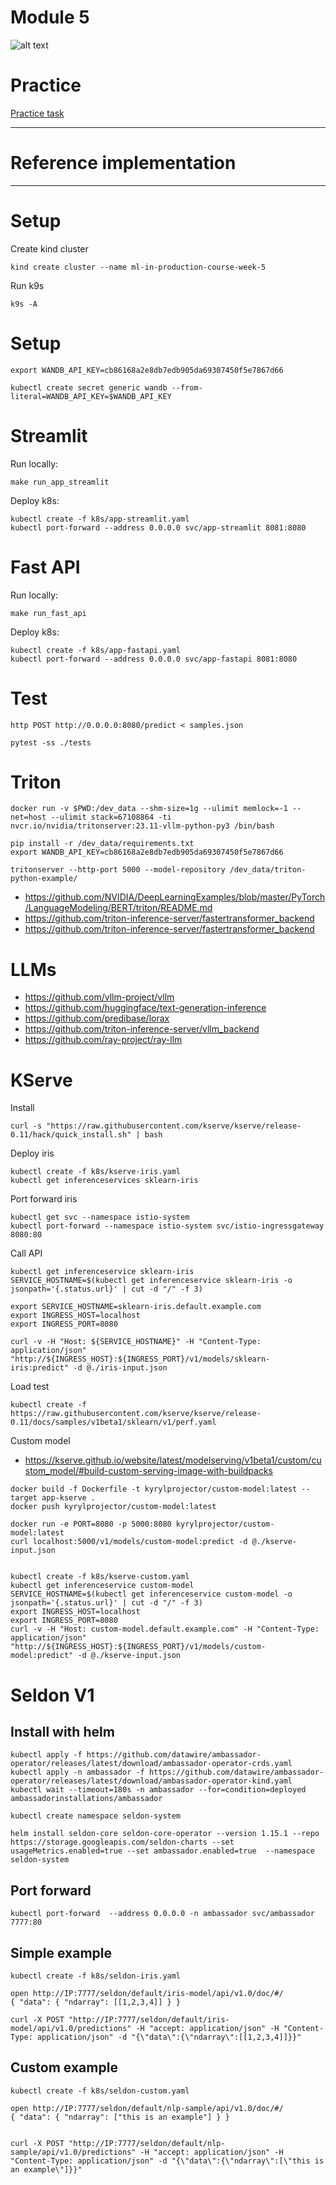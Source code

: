 # Module 5

![alt text](./../docs/serving.jpg)

# Practice 

[Practice task](./PRACTICE.md)

*** 

# Reference implementation

*** 



# Setup 

Create kind cluster 

```
kind create cluster --name ml-in-production-course-week-5
```

Run k9s 

```
k9s -A
```


# Setup 


```
export WANDB_API_KEY=cb86168a2e8db7edb905da69307450f5e7867d66
```


```
kubectl create secret generic wandb --from-literal=WANDB_API_KEY=$WANDB_API_KEY
```

# Streamlit 

Run locally: 

```
make run_app_streamlit
```


Deploy k8s: 

```
kubectl create -f k8s/app-streamlit.yaml
kubectl port-forward --address 0.0.0.0 svc/app-streamlit 8081:8080
```

# Fast API

Run locally: 

```
make run_fast_api
```

Deploy k8s: 

```
kubectl create -f k8s/app-fastapi.yaml
kubectl port-forward --address 0.0.0.0 svc/app-fastapi 8081:8080
```



# Test 

```
http POST http://0.0.0.0:8080/predict < samples.json
```

```
pytest -ss ./tests
```

# Triton 


```
docker run -v $PWD:/dev_data --shm-size=1g --ulimit memlock=-1 --net=host --ulimit stack=67108864 -ti nvcr.io/nvidia/tritonserver:23.11-vllm-python-py3 /bin/bash

pip install -r /dev_data/requirements.txt
export WANDB_API_KEY=cb86168a2e8db7edb905da69307450f5e7867d66

tritonserver --http-port 5000 --model-repository /dev_data/triton-python-example/

```


- https://github.com/NVIDIA/DeepLearningExamples/blob/master/PyTorch/LanguageModeling/BERT/triton/README.md
- https://github.com/triton-inference-server/fastertransformer_backend
- https://github.com/triton-inference-server/fastertransformer_backend

# LLMs


- https://github.com/vllm-project/vllm
- https://github.com/huggingface/text-generation-inference
- https://github.com/predibase/lorax
- https://github.com/triton-inference-server/vllm_backend
- https://github.com/ray-project/ray-llm


# KServe 

Install 

```
curl -s "https://raw.githubusercontent.com/kserve/kserve/release-0.11/hack/quick_install.sh" | bash
```

Deploy iris

```
kubectl create -f k8s/kserve-iris.yaml
kubectl get inferenceservices sklearn-iris
```

Port forward iris

```
kubectl get svc --namespace istio-system
kubectl port-forward --namespace istio-system svc/istio-ingressgateway 8080:80
```

Call API

```
kubectl get inferenceservice sklearn-iris
SERVICE_HOSTNAME=$(kubectl get inferenceservice sklearn-iris -o jsonpath='{.status.url}' | cut -d "/" -f 3)

export SERVICE_HOSTNAME=sklearn-iris.default.example.com
export INGRESS_HOST=localhost
export INGRESS_PORT=8080

curl -v -H "Host: ${SERVICE_HOSTNAME}" -H "Content-Type: application/json" "http://${INGRESS_HOST}:${INGRESS_PORT}/v1/models/sklearn-iris:predict" -d @./iris-input.json
```

Load test 


```
kubectl create -f https://raw.githubusercontent.com/kserve/kserve/release-0.11/docs/samples/v1beta1/sklearn/v1/perf.yaml
```



Custom model 

- https://kserve.github.io/website/latest/modelserving/v1beta1/custom/custom_model/#build-custom-serving-image-with-buildpacks

```
docker build -f Dockerfile -t kyrylprojector/custom-model:latest --target app-kserve .
docker push kyrylprojector/custom-model:latest

docker run -e PORT=8080 -p 5000:8080 kyrylprojector/custom-model:latest
curl localhost:5000/v1/models/custom-model:predict -d @./kserve-input.json


kubectl create -f k8s/kserve-custom.yaml
kubectl get inferenceservice custom-model
SERVICE_HOSTNAME=$(kubectl get inferenceservice custom-model -o jsonpath='{.status.url}' | cut -d "/" -f 3)
export INGRESS_HOST=localhost
export INGRESS_PORT=8080
curl -v -H "Host: custom-model.default.example.com" -H "Content-Type: application/json" "http://${INGRESS_HOST}:${INGRESS_PORT}/v1/models/custom-model:predict" -d @./kserve-input.json
```



# Seldon V1


## Install with helm

```
kubectl apply -f https://github.com/datawire/ambassador-operator/releases/latest/download/ambassador-operator-crds.yaml
kubectl apply -n ambassador -f https://github.com/datawire/ambassador-operator/releases/latest/download/ambassador-operator-kind.yaml
kubectl wait --timeout=180s -n ambassador --for=condition=deployed ambassadorinstallations/ambassador

kubectl create namespace seldon-system

helm install seldon-core seldon-core-operator --version 1.15.1 --repo https://storage.googleapis.com/seldon-charts --set usageMetrics.enabled=true --set ambassador.enabled=true  --namespace seldon-system
```

## Port forward 

```
kubectl port-forward  --address 0.0.0.0 -n ambassador svc/ambassador 7777:80
```

## Simple example
```
kubectl create -f k8s/seldon-iris.yaml

open http://IP:7777/seldon/default/iris-model/api/v1.0/doc/#/
{ "data": { "ndarray": [[1,2,3,4]] } }

curl -X POST "http://IP:7777/seldon/default/iris-model/api/v1.0/predictions" -H "accept: application/json" -H "Content-Type: application/json" -d "{\"data\":{\"ndarray\":[[1,2,3,4]]}}"
```

## Custom example
```
kubectl create -f k8s/seldon-custom.yaml

open http://IP:7777/seldon/default/nlp-sample/api/v1.0/doc/#/
{ "data": { "ndarray": ["this is an example"] } }


curl -X POST "http://IP:7777/seldon/default/nlp-sample/api/v1.0/predictions" -H "accept: application/json" -H "Content-Type: application/json" -d "{\"data\":{\"ndarray\":[\"this is an example\"]}}"

```